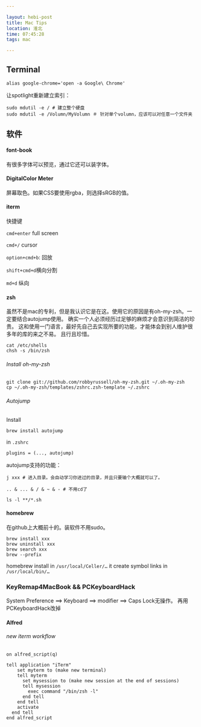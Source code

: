 ```yaml
---

layout: hebi-post
title: Mac Tips
location: 淮北
time: 07:45:28
tags: mac

---
```

## Terminal

```
alias google-chrome='open -a Google\ Chrome'
```

让spotlight重新建立索引：

```
sudo mdutil -e / # 建立整个硬盘
sudo mdutil -e /Volumn/MyVolumn ＃ 针对单个volumn，应该可以对任意一个文件夹
```

## 软件

#### font-book
有很多字体可以预览，通过它还可以装字体。

#### DigitalColor Meter
屏幕取色。如果CSS要使用rgba，则选择sRGB的值。

#### iterm

快捷键

`cmd+enter` full screen

`cmd+/` cursor

`option+cmd+b`: 回放

`shift+cmd+d`横向分割

`md+d` 纵向

#### zsh

虽然不是mac的专利，但是我认识它是在这。使用它的原因是有oh-my-zsh。一定要结合autojump使用。
确实一个人必须经历过足够的麻烦才会意识到简洁的珍贵。
这和使用一门语言，最好先自己去实现所要的功能，才能体会到别人维护很多年的库的来之不易。
且行且珍惜。

```
cat /etc/shells
chsh -s /bin/zsh
```

###### Install oh-my-zsh
```
git clone git://github.com/robbyrussell/oh-my-zsh.git ~/.oh-my-zsh
cp ~/.oh-my-zsh/templates/zshrc.zsh-template ~/.zshrc
```

###### Autojump

Install

```
brew install autojump
```

in `.zshrc`

```
plugins = (..., autojump)
```

autojump支持的功能：

```
j xxx # 进入目录。会自动学习你进过的目录，并且只要输个大概就可以了。

.. & ... & / & ~ & - # 不用cd了

ls -l **/*.sh
```

#### homebrew

在github上大概前十的。装软件不用sudo。

```
brew install xxx
brew uninstall xxx
brew search xxx
brew --prefix
```

homebrew install in `/usr/local/Celler/…`
it create symbol links in `/usr/local/bin/…`

### KeyRemap4MacBook && PCKeyboardHack
System Preference ==> Keyboard ==> modifier ==> Caps Lock无操作。
再用PCKeyboardHack改掉

#### Alfred

###### new iterm workflow

```
on alfred_script(q)

tell application "iTerm"
    set myterm to (make new terminal)
    tell myterm
      set mysession to (make new session at the end of sessions)
      tell mysession
        exec command "/bin/zsh -l"
      end tell
    end tell
    activate
  end tell
end alfred_script
```
